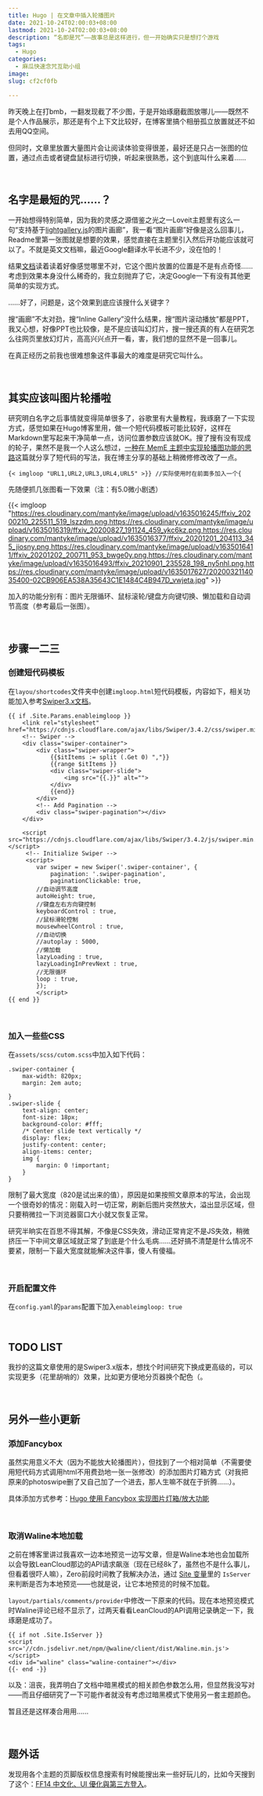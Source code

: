 ```yaml
---
title: Hugo | 在文章中插入轮播图片
date: 2021-10-24T02:00:03+08:00
lastmod: 2021-10-24T02:00:03+08:00
description: “名即是咒”——故事总是这样进行，但一开始确实只是想打个游戏
tags:
  - Hugo
categories:
  - 麻瓜快速念咒互助小组
image: 
slug: cf2cf0fb

---
```


昨天晚上在打bmb，一翻发现截了不少图，于是开始琢磨截图放哪儿——既然不是个人作品展示，那还是有个上下文比较好，在博客里搞个相册孤立放置就还不如去用QQ空间。

但同时，文章里放置大量图片会让阅读体验变得很差，最好还是只占一张图的位置，通过点击或者键盘鼠标进行切换，听起来很熟悉，这个到底叫什么来着……

<br>

## 名字是最短的咒……？



一开始想得特别简单，因为我的灵感之源借鉴之光之一Loveit主题里有这么一句“支持基于[lightgallery.js](https://github.com/sachinchoolur/lightGallery)的图片画廊”，我一看“图片画廊”好像是这么回事儿，Readme里第一张图就是想要的效果，感觉直接在主题里引入然后开功能应该就可以了。不就是英文文档嘛，最近Google翻译水平长进不少，没在怕的！

结果[文档](https://www.lightgalleryjs.com/demos/inline/)读着读着好像感觉哪里不对，它这个图片放置的位置是不是有点奇怪……考虑到效果本身没什么稀奇的，我立刻抛弃了它，决定Google一下有没有其他更简单的实现方式。

……好了，问题是，这个效果到底应该搜什么关键字？

搜“画廊”不太对劲，搜“Inline Gallery”没什么结果，搜“图片滚动播放”都是PPT，我又心想，好像PPT也比较像，是不是应该叫幻灯片，搜一搜还真的有人在研究怎么往网页里放幻灯片，高高兴兴点开一看，害，我们想的显然不是一回事儿。

在真正经历之前我也很难想象这件事最大的难度是研究它叫什么。

<br>

## 其实应该叫图片轮播啦

研究明白名字之后事情就变得简单很多了，谷歌里有大量教程，我琢磨了一下实现方式，感觉如果在Hugo博客里用，做一个短代码模板可能比较好，这样在Markdown里写起来干净简单一点，访问位置参数应该就OK。搜了搜有没有现成的轮子，果然不是我一个人这么想过，[一种在 MemE 主题中实现轮播图功能的思路](https://guanqr.com/tech/website/a-way-to-realize-carousel-in-meme/)这篇就分享了短代码的写法，我在博主分享的基础上稍微修修改改了一点。

```
{< imgloop "URL1,URL2,URL3,URL4,URL5" >}} //实际使用时在前面多加入一个{
```

先随便抓几张图看一下效果（注：有5.0微小剧透）

{{< imgloop "https://res.cloudinary.com/mantyke/image/upload/v1635016245/ffxiv_20200210_225511_519_lszzdm.png,https://res.cloudinary.com/mantyke/image/upload/v1635016319/ffxiv_20200827_191124_459_ykc6kz.png,https://res.cloudinary.com/mantyke/image/upload/v1635016377/ffxiv_20201201_204113_345_jiosny.png,https://res.cloudinary.com/mantyke/image/upload/v1635016411/ffxiv_20201202_200711_953_bwge0y.png,https://res.cloudinary.com/mantyke/image/upload/v1635016493/ffxiv_20210901_235528_198_ny5nhl.png,https://res.cloudinary.com/mantyke/image/upload/v1635017627/2020032114035400-02CB906EA538A35643C1E1484C4B947D_vwjeta.jpg" >}}

加入的功能分别有：图片无限循环、鼠标滚轮/键盘方向键切换、懒加载和自动调节高度（参考最后一张图）。

<br>

## 步骤一二三


### 创建短代码模板

在`layou/shortcodes`文件夹中创建`imgloop.html`短代码模板，内容如下，相关功能加入参考[Swiper3.x文档](https://3.swiper.com.cn/api/start/2014/1218/140.html)。

```
{{ if .Site.Params.enableimgloop }}
    <link rel="stylesheet" href="https://cdnjs.cloudflare.com/ajax/libs/Swiper/3.4.2/css/swiper.min.css">
    <!-- Swiper -->
    <div class="swiper-container">
        <div class="swiper-wrapper">
            {{$itItems := split (.Get 0) ","}}
            {{range $itItems }}
            <div class="swiper-slide">
                <img src="{{.}}" alt="">
            </div>
            {{end}}
        </div>
        <!-- Add Pagination -->
        <div class="swiper-pagination"></div>
    </div>

    <script src="https://cdnjs.cloudflare.com/ajax/libs/Swiper/3.4.2/js/swiper.min.js"></script>
     <!-- Initialize Swiper -->
     <script>
        var swiper = new Swiper('.swiper-container', {
            pagination: '.swiper-pagination',
            paginationClickable: true,
        //自动调节高度
        autoHeight: true,
        //键盘左右方向键控制
        keyboardControl : true,
        //鼠标滑轮控制
        mousewheelControl : true,
        //自动切换
        //autoplay : 5000,
        //懒加载
        lazyLoading : true,
		lazyLoadingInPrevNext : true,
		//无限循环
		loop : true,
        });
        </script>
{{ end }}
```

<br>

### 加入一些些CSS

在`assets/scss/cutom.scss`中加入如下代码：

```
.swiper-container {
    max-width: 820px;
    margin: 2em auto;

}
.swiper-slide {
    text-align: center;
    font-size: 18px;
    background-color: #fff;
    /* Center slide text vertically */
    display: flex;
    justify-content: center;
    align-items: center;
    img {
        margin: 0 !important;
    }
}
```

限制了最大宽度（820是试出来的值），原因是如果按照文章原本的写法，会出现一个很奇妙的情况：刚载入时一切正常，刷新后图片突然放大，溢出显示区域，但只要稍微拉一下浏览器窗口大小就又恢复正常。

研究半晌实在百思不得其解，不像是CSS失效，滑动正常肯定不是JS失效，稍微挤压一下中间文章区域就正常了到底是个什么毛病……还好搞不清楚是什么情况不要紧，限制一下最大宽度就能解决这件事，傻人有傻福。

<br>

### 开启配置文件

在`config.yaml`的`params`配置下加入`enableimgloop: true` 

<br>

##  TODO LIST

我抄的这篇文章使用的是Swiper3.x版本，想找个时间研究下换成更高级的，可以实现更多（花里胡哨的）效果，比如更方便地分页器换个配色（。

<br>



## 另外一些小更新

### 添加Fancybox

虽然实用意义不大（因为不能放大轮播图片），但找到了一个相对简单（不需要使用短代码方式调用html<span class="shady">不用费劲地一张一张修改</span>）的添加图片灯箱方式（对我把原来的photoswipe删了又自己加了一个进去，那人生嘛不就在于折腾……）。

具体添加方式参考：[Hugo 使用 Fancybox 实现图片灯箱/放大功能](https://www.zatp.com/post/hugo-fancybox/)

<br>

### 取消Waline本地加载

之前在博客里讲过我喜欢一边本地预览一边写文章，但是Waline本地也会加载所以会导致LeanCloud那边的API请求飙涨（现在已经8k了，虽然也不是什么事儿，但看着很吓人嘛），Zero前段时间教了我解决办法，通过 [Site 变量](https://gohugo.io/variables/site/)里的 `IsServer` 来判断是否为本地预览——也就是说，让它本地预览的时候不加载。

`layout/partials/comments/provider`中修改一下原来的代码。现在本地预览模式时Waline评论已经不显示了，过两天看看LeanCloud的API调用记录确定一下，我琢磨是成功了。

```
{{ if not .Site.IsServer }}
<script src='//cdn.jsdelivr.net/npm/@waline/client/dist/Waline.min.js'></script>
<div id="waline" class="waline-container"></div>
{{- end -}}
```

以及：沮丧，我弄明白了文档中暗黑模式的相关颜色参数怎么用，但显然我没写对——而且仔细研究了一下可能作者就没有考虑过暗黑模式下使用另一套主题颜色。

暂且还是这样凑合用用……

<br>

## 题外话

发现用各个主题的页脚版权信息搜索有时候能搜出来一些好玩儿的，比如今天搜到了这个：[FF14 中文化、UI 優化與第三方登入](https://blog.chivincent.net/p/ffxiv-chinese-material-ui-and-launcher/)。

<br>